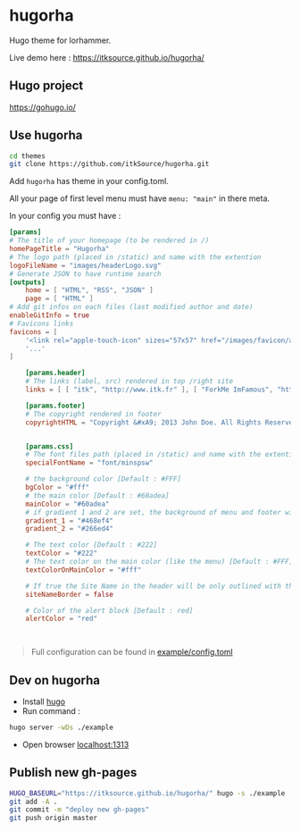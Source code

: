 # hugorha

Hugo theme for lorhammer.

Live demo here : https://itksource.github.io/hugorha/

## Hugo project

https://gohugo.io/

## Use hugorha

```bash
cd themes
git clone https://github.com/itkSource/hugorha.git
```

Add `hugorha` has theme in your config.toml.

All your page of first level menu must have `menu: "main"` in there meta.

In your config you must have :

```toml
[params]
# The title of your homepage (to be rendered in /)
homePageTitle = "Hugorha"
# The logo path (placed in /static) and name with the extention
logoFileName = "images/headerLogo.svg"
# Generate JSON to have runtime search
[outputs]
    home = [ "HTML", "RSS", "JSON" ]
    page = [ "HTML" ]
# Add git infos on each files (last modified author and date)
enableGitInfo = true
# Favicons links
favicons = [
    '<link rel="apple-touch-icon" sizes="57x57" href="/images/favicon/apple-icon-57x57.png">',
    '...'
]

    [params.header]
    # The links (label, src) rendered in top /right site
    links = [ [ "itk", "http://www.itk.fr" ], [ "ForkMe ImFamous", "http://gitlab.com/itk.fr" ] ]

    [params.footer]
    # The copyright rendered in footer
    copyrightHTML = "Copyright &#xA9; 2013 John Doe. All Rights Reserved."


    [params.css]
    # The font files path (placed in /static) and name with the extention. Only need WOFF2 and WOFF format [Default : sans-serif]
    specialFontName = "font/minspsw"

    # the background color [Default : #FFF]
    bgColor = "#fff"
    # the main color [Default : #60adea]
    mainColor = "#60adea"
    # if gradient 1 and 2 are set, the background of menu and footer will be a gradient
    gradient_1 = "#468ef4"
    gradient_2 = "#266ed4"

    # The text color [Default : #222]
    textColor = "#222"
    # The text color on the main color (like the menu) [Default : #FFF]
    textColorOnMainColor = "#fff"

    # If true the Site Name in the header will be only outlined with the main color [Default : false]
    siteNameBorder = false

    # Color of the alert block [Default : red]
    alertColor = "red"

    
```

> Full configuration can be found in [example/config.toml](https://github.com/itkSource/hugorha/blob/master/example/config.toml)

## Dev on hugorha

* Install [hugo](http://gohugo.io/overview/installing/)
* Run command :

```bash 
hugo server -wDs ./example
```

* Open browser [localhost:1313](http://localhost:1313/)

## Publish new gh-pages

```bash
HUGO_BASEURL="https://itksource.github.io/hugorha/" hugo -s ./example
git add -A .
git commit -m "deploy new gh-pages"
git push origin master
```